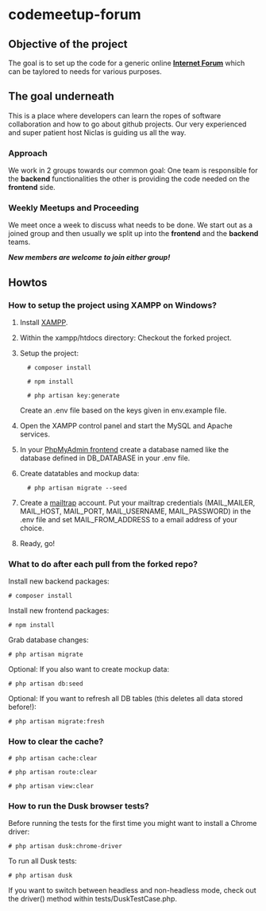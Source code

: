 # codemeetup-forum

## Objective of the project
The goal is to set up the code for a generic online **[Internet Forum](https://en.wikipedia.org/wiki/Internet_forum)** which can be taylored to needs for various purposes. 

## The goal underneath
This is a place where developers can learn the ropes of software collaboration and how to go about github projects. Our very experienced and super patient host Niclas is guiding us all the way.

### Approach
We work in 2 groups towards our common goal: One team is responsible for the **backend** functionalities the other is providing the code needed on the **frontend** side.  


### Weekly Meetups and Proceeding
We meet once a week to discuss what needs to be done. We start out as a joined group and then usually we split up into the **frontend** and the **backend** teams.   

***New members are welcome to join either group!***

## Howtos

### How to setup the project using XAMPP on Windows?

1. Install [XAMPP](https://www.apachefriends.org/de/download.html).
2. Within the xampp/htdocs directory: Checkout the forked project.
3. Setup the project:
    ```
      # composer install
    ```
    ```
      # npm install
    ```
    ```
      # php artisan key:generate
    ```
   Create an .env file based on the keys given in env.example file.


4. Open the XAMPP control panel and start the MySQL and Apache services.
5. In your [PhpMyAdmin frontend](http://localhost/phpmyadmin) create a database named like the database defined in DB_DATABASE in your .env file.
6. Create datatables and mockup data:
    ```
      # php artisan migrate --seed
    ```
7. Create a [mailtrap](https://mailtrap.io/) account.
   Put your mailtrap credentials (MAIL_MAILER, MAIL_HOST, MAIL_PORT, MAIL_USERNAME, MAIL_PASSWORD) in the .env file and set MAIL_FROM_ADDRESS to a email address of your choice.
8. Ready, go!

### What to do after each pull from the forked repo?

Install new backend packages:
```
# composer install
```

Install new frontend packages:
```
# npm install
```

Grab database changes:
```
# php artisan migrate
```

Optional: If you also want to create mockup data:
```
# php artisan db:seed
```

Optional: If you want to refresh all DB tables (this deletes all data stored before!):
```
# php artisan migrate:fresh
```

### How to clear the cache?

```
# php artisan cache:clear
```

```
# php artisan route:clear
```

```
# php artisan view:clear
```

### How to run the Dusk browser tests?

Before running the tests for the first time you might want to install a Chrome driver:

```
# php artisan dusk:chrome-driver
```

To run all Dusk tests:

```
# php artisan dusk
```

If you want to switch between headless and non-headless mode, check out the
driver() method within tests/DuskTestCase.php.


